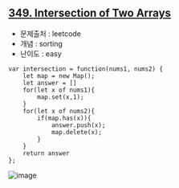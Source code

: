 ## [349. Intersection of Two Arrays](https://leetcode.com/problems/intersection-of-two-arrays/description/?envType=problem-list-v2&envId=sorting)

- 문제출처 : leetcode
- 개념 : sorting
- 난이도 : easy


```
var intersection = function(nums1, nums2) {
    let map = new Map();
    let answer = []
    for(let x of nums1){
        map.set(x,1);
    }
    for(let x of nums2){
        if(map.has(x)){
            answer.push(x);
            map.delete(x);
        }
    }
    return answer
};
```


![image](https://github.com/user-attachments/assets/1d01de13-28ca-4078-a7db-0085d7f42d39)
